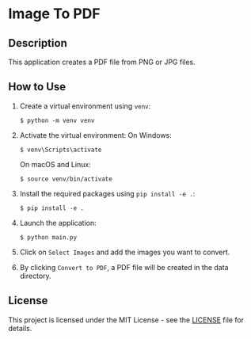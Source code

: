 # Image To PDF
## Description
This application creates a PDF file from PNG or JPG files.

## How to Use

1. Create a virtual environment using `venv`:
   ```
   $ python -m venv venv
   ```
2. Activate the virtual environment:
    On Windows:
    ```
    $ venv\Scripts\activate
    ```
    On macOS and Linux:
    ```
    $ source venv/bin/activate
    ```
3. Install the required packages using `pip install -e .`:
   ```
   $ pip install -e .
   ``` 
4. Launch the application:
    ```
    $ python main.py
    ```
5. Click on `Select Images` and add the images you want to convert.

6. By clicking `Convert to PDF`, a PDF file will be created in the data directory.

## License

This project is licensed under the MIT License - see the [LICENSE](./LICENSE) file for details.